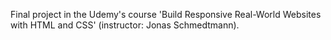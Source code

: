 Final project in the Udemy's course 'Build Responsive Real-World Websites with HTML and CSS' (instructor: Jonas Schmedtmann).

